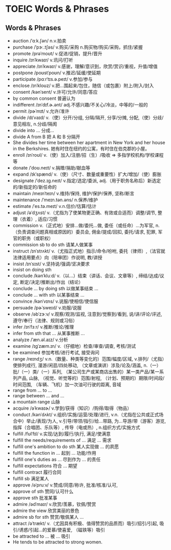 # TOEIC Words & Phrases

## Words & Phrases

- auction /ˈɑːk.ʃən/ n.v.拍卖
- purchase /ˈpɝː.tʃəs/ v.购买/采购 n.购买物/购买/采购，抓住/紧握
- promote /prəˈmoʊt/ v.促进/促销，提升/晋升
- inquire /ɪnˈkwaɪr/ v.讯问/打听
- appreciate /ɪnˈkwaɪr/ v.感谢，理解/意识到，欣赏/赏识/重视，升值/增值
- postpone /poʊstˈpoʊn/ v.推迟/延缓/使延期
- participate /pɑːrˈtɪs.ə.peɪt/ v.参加/参与
- enclose /ɪnˈkloʊz/ v.把...围起来/包住，随信（或包裹）附上/附入/封入
- consent /kənˈsent/ v.许可/允许/同意/答应
- by common consent 普遍认为
- indifferent /ɪnˈdɪf.ɚ.ənt/ adj.不感兴趣/不关心/冷淡，中等的/一般的
- permit /pɚˈmɪt/ v.允许/准许
- divide /dɪˈvaɪd/ v.（使）分开/分组, 分隔/隔开, 分享/分摊, 分配,（使）分歧/意见相左, n.分歧/隔阂
- divide into ... 分成...
- divide A from B 把 A 和 B 分隔开
- She divides her time between her apartment in New York and her house in the Berkshires. 她有时住在纽约的公寓，有时住在伯克郡的小屋。
- enroll /ɪnˈroʊl/ v.（使）加入/注册/招（生）/吸收 => 多指学校机构/学校课程等
- donate /ˈdoʊ.neɪt/ v.捐赠/捐助/献血等
- expand /ɪkˈspænd/ v.（使）（尺寸、数量或重要性）扩大/增加/（使）膨胀
- designate /ˈdez.ɪɡ.neɪt/ v.指定/选定/委派, adj.（用于职务名称后）新选定的/新指定的/新任命的
- maintain /meɪnˈteɪn/ v.维持/保持, 维护/保护/保养, 坚称/断言
- maintenance /ˈmeɪn.tən.əns/ n.保养/维护
- estimate /ˈes.tə.meɪt/ v.n.估价/估算/估计
- adjust /əˈdʒʌst/ v.（尤指为了使某物更正确、有效或合适而）调整/调节, 整理（衣着）, 适应/习惯
- commission v.（正式地）安排…做/委托…做, 委任（或任命）…为军官, n.（负责调查问题真相或原因的）委员会, 佣金/提成/回扣, 委托/请求, 犯罪, 军官的职务（或职权）
- commission sb to do sth 请某人做某事
- instruct /ɪnˈstrʌkt/ v.（尤指正式地）指示/命令/吩咐, 委托（律师）,（法官就法律适用要点）向（陪审团）作说明, 教/讲授
- insist /ɪnˈsɪst/ v.坚持说/强调/坚决要求
- insist on doing sth
- conclude /kənˈkluːd/ v.（以…）结束（讲话、会议、文章等）, 缔结/达成/议定, 断定/决定/推断出/作出（结论）
- conclude ... by doing sth 以做某事结束 ...
- conclude ... with sth 以某事结束 ...
- convince /kənˈvɪns/ v.说服/使相信/使信服
- persuade /pɚˈsweɪd/ v.劝服/说服
- observe /əbˈzɝːv/ v.观察/观测/监视, 注意到/觉察到/看到, 说/讲/评论/评述, 遵守/奉行（法律、规则或习俗）
- infer /ɪnˈfɜːr/ v.推断/推论/推理
- infer from sth that ... 从某事推断 ...
- analyze /ˈæn.əl.aɪz/ v.分析
- examine /ɪɡˈzæm.ɪn/ v.（仔细地）检查/审查/调查, 考核/测试
- be examined 参加考核/进行考试, 接受询问
- range /reɪndʒ/ v.n.（数量、种类等变化的）范围/幅度/区域, v.排列/（尤指）使排列成行, 漫游/闲逛/四处移动, （文章或演讲）涉及/论及/涵盖, n.（一）批/（一）类/（一）系列, （某公司生产或某商店出售的）某一类产品/某一系列产品, 山脉, （视觉、听觉等的）范围/射程, （计划、预期的）期限/时间段/时间范围, （车辆、飞机）加一次油可行驶的距离, 音域
- range from ... to ...
- range between ... and ...
- a mountain range 山脉
- acquire /əˈkwaɪɚ/ v.学到/获得（知识）/购得/取得（物品）
- conduct /kənˈdʌkt/ v.组织/实施/运营/处理/进行, v.n.（尤指在公共或正式场合中）举止/表现/为人, v.引导/带领/指引/给…带路, 为…导游/带（游客）游览, 指挥（合唱团、乐队等）, 传导（电或热）, n.组织方式/实施方式
- fulfill /fʊlˈfɪl/ v.实现/达到/履行/执行, 满足/使满意
- fulfill the needs/requirements of ... 满足 ... 需求
- fulfill one's ambition to do sth 某人实现做 ... 的夙愿
- fulfill the function in ... 起到 ... 功能/作用
- fulfill one's duties as ... 尽到作为 ... 的责任
- fulfill expectations 符合 ... 期望
- fulfill contract 履行合同
- fulfill sb 满足某人
- approve /əˈpruːv/ v.赞成/同意/称许, 批准/核准/认可,
- approve of sth 赞同/认可什么
- approve sth 批准某事
- admire /ədˈmaɪr/ v.欣赏/羡慕，钦佩/赞赏
- admire the view 欣赏美丽的景色
- admire sb for sth 赞赏/敬佩某人 ...
- attract /əˈtrækt/ v.（尤因具有积极、值得赞赏的品质而）吸引/招引/引起, 吸引/诱惑/引起…的爱慕/使喜爱, （磁铁等）吸引
- be attracted to ... 被 ... 吸引
- He tends to be attracted to strong women.
